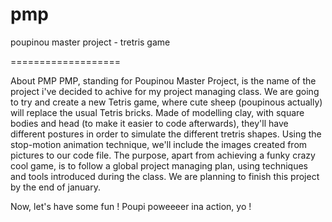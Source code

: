 # pmp
poupinou master project - tretris game

===================

About PMP
PMP, standing for Poupinou Master Project, is the name of the project i've decided to achive for my project managing class.
We are going to try and create a new Tetris game, where cute sheep (poupinous actually) will replace the usual Tetris bricks. Made of modelling clay, with square bodies and head (to make it easier to code afterwards), they'll have different postures in order to simulate the different tretris shapes. 
Using the stop-motion animation technique, we'll include the images created from pictures to our code file.
The purpose, apart from achieving a funky crazy cool game, is to follow a global project managing plan, using techniques and tools introduced during the class.
We are planning to finish this project by the end of january.

Now, let's have some fun ! 
Poupi poweeeer ina action, yo !

